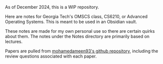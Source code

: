 As of December 2024, this is a WIP repository. 

Here are notes for Georgia Tech's OMSCS class, CS6210, or Advanced Operating Systems. This is meant to be used in an Obsidian vault. 

These notes are made for my own personal use so there are certain quirks about them. The notes under the Notes directory are primarily based on lectures. 

Papers are pulled from [mohamedameen93's github repository]('https://github.com/mohamedameen93/CS-6210-Advanced-Operating-Systems-Notes'), including the review questions associated with each paper. 